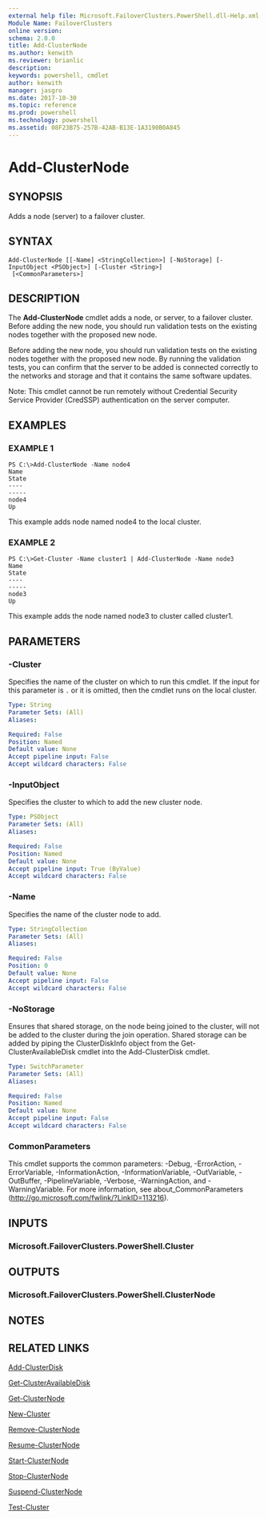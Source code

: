 ```yaml
---
external help file: Microsoft.FailoverClusters.PowerShell.dll-Help.xml
Module Name: FailoverClusters
online version: 
schema: 2.0.0
title: Add-ClusterNode
ms.author: kenwith
ms.reviewer: brianlic
description: 
keywords: powershell, cmdlet
author: kenwith
manager: jasgro
ms.date: 2017-10-30
ms.topic: reference
ms.prod: powershell
ms.technology: powershell
ms.assetid: 08F23B75-257B-42AB-B13E-1A3190B0A845
---
```


# Add-ClusterNode

## SYNOPSIS
Adds a node (server) to a failover cluster.

## SYNTAX

```
Add-ClusterNode [[-Name] <StringCollection>] [-NoStorage] [-InputObject <PSObject>] [-Cluster <String>]
 [<CommonParameters>]
```

## DESCRIPTION
The **Add-ClusterNode** cmdlet adds a node, or server, to a failover cluster.
Before adding the new node, you should run validation tests on the existing nodes together with the proposed new node.

Before adding the new node, you should run validation tests on the existing nodes together with the proposed new node.
By running the validation tests, you can confirm that the server to be added is connected correctly to the networks and storage and that it contains the same software updates.

Note: This cmdlet cannot be run remotely without Credential Security Service Provider (CredSSP) authentication on the server computer.

## EXAMPLES

### EXAMPLE 1
```
PS C:\>Add-ClusterNode -Name node4
Name                                                                      State 
----                                                                      ----- 
node4                                                                        Up
```

This example adds node named node4 to the local cluster.

### EXAMPLE 2
```
PS C:\>Get-Cluster -Name cluster1 | Add-ClusterNode -Name node3
Name                                                                      State 
----                                                                      ----- 
node3                                                                        Up
```

This example adds the node named node3 to cluster called cluster1.

## PARAMETERS

### -Cluster
Specifies the name of the cluster on which to run this cmdlet.
If the input for this parameter is `.` or it is omitted, then the cmdlet runs on the local cluster.

```yaml
Type: String
Parameter Sets: (All)
Aliases: 

Required: False
Position: Named
Default value: None
Accept pipeline input: False
Accept wildcard characters: False
```

### -InputObject
Specifies the cluster to which to add the new cluster node.

```yaml
Type: PSObject
Parameter Sets: (All)
Aliases: 

Required: False
Position: Named
Default value: None
Accept pipeline input: True (ByValue)
Accept wildcard characters: False
```

### -Name
Specifies the name of the cluster node to add.

```yaml
Type: StringCollection
Parameter Sets: (All)
Aliases: 

Required: False
Position: 0
Default value: None
Accept pipeline input: False
Accept wildcard characters: False
```

### -NoStorage
Ensures that shared storage, on the node being joined to the cluster, will not be added to the cluster during the join operation.
Shared storage can be added by piping the ClusterDiskInfo object from the Get-ClusterAvailableDisk cmdlet into the Add-ClusterDisk cmdlet.

```yaml
Type: SwitchParameter
Parameter Sets: (All)
Aliases: 

Required: False
Position: Named
Default value: None
Accept pipeline input: False
Accept wildcard characters: False
```

### CommonParameters
This cmdlet supports the common parameters: -Debug, -ErrorAction, -ErrorVariable, -InformationAction, -InformationVariable, -OutVariable, -OutBuffer, -PipelineVariable, -Verbose, -WarningAction, and -WarningVariable. For more information, see about_CommonParameters (http://go.microsoft.com/fwlink/?LinkID=113216).

## INPUTS

### Microsoft.FailoverClusters.PowerShell.Cluster

## OUTPUTS

### Microsoft.FailoverClusters.PowerShell.ClusterNode

## NOTES

## RELATED LINKS

[Add-ClusterDisk](./Add-ClusterDisk.md)

[Get-ClusterAvailableDisk](./Get-ClusterAvailableDisk.md)

[Get-ClusterNode](./Get-ClusterNode.md)

[New-Cluster](./New-Cluster.md)

[Remove-ClusterNode](./Remove-ClusterNode.md)

[Resume-ClusterNode](./Resume-ClusterNode.md)

[Start-ClusterNode](./Start-ClusterNode.md)

[Stop-ClusterNode](./Stop-ClusterNode.md)

[Suspend-ClusterNode](./Suspend-ClusterNode.md)

[Test-Cluster](./Test-Cluster.md)

